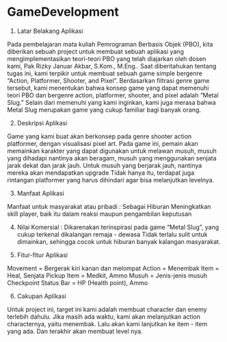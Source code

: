 # GameDevelopment

1. Latar Belakang Aplikasi

Pada pembelajaran mata kuliah Pemrograman Berbasis Objek (PBO), kita diberikan sebuah project untuk membuat sebuah aplikasi yang mengimplementasikan teori-teori PBO yang telah diajarkan oleh dosen kami, Pak Rizky Januar Akbar, S.Kom., M.Eng.. Saat diberitahukan tentang tugas ini, kami terpikir untuk membuat sebuah game simple bergenre “Action, Platformer, Shooter, and Pixel”. Berdasarkan filtrasi genre game tersebut, kami menentukan bahwa konsep game yang dapat memenuhi teori PBO dan bergenre action, platformer, shooter, and pixel adalah “Metal Slug.” Selain dari memenuhi yang kami inginkan, kami juga merasa bahwa Metal Slug merupakan game yang cukup familiar bagi banyak orang. 

2. Deskripsi Aplikasi

Game yang kami buat akan berkonsep pada genre shooter action platformer, dengan visualisasi pixel art. Pada game ini, pemain akan memainkan karakter yang dapat digunakan untuk melawan musuh, musuh yang dihadapi nantinya akan beragam, musuh yang menggunakan senjata jarak dekat dan jarak jauh. Untuk musuh yang berjarak jauh, nantinya mereka akan mendapatkan upgrade  Tidak hanya itu, terdapat juga rintangan platformer yang harus dihindari agar bisa melanjutkan levelnya.  

3. Manfaat Aplikasi

Manfaat untuk masyarakat atau pribadi :
Sebagai Hiburan
Meningkatkan skill player, baik itu dalam reaksi maupun pengambilan keputusan

4. Nilai Komersial :
Dikarenakan terinspirasi pada game “Metal Slug”, yang cukup terkenal dikalangan remaja - dewasa
Tidak terlalu sulit untuk dimainkan, sehingga cocok untuk hiburan banyak kalangan masyarakat.

5. Fitur-fitur Aplikasi 

Movement = Bergerak kiri kanan dan melompat
Action = Menembak
Item = Heal, Senjata
Pickup Item = Medkit, Ammo
Musuh = Jenis-jenis musuh
Checkpoint
Status Bar = HP (Health point), Ammo

6. Cakupan Aplikasi

Untuk project ini, target ini kami adalah membuat character dan enemy terlebih dahulu. Jika masih ada waktu, kami akan melanjutkan action characternya, yaitu menembak. Lalu akan kami lanjutkan ke item - item yang ada. Dan terakhir akan membuat level nya.
